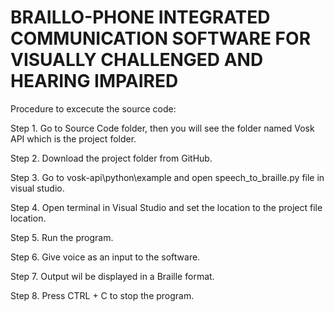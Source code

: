 # BRAILLO-PHONE INTEGRATED COMMUNICATION SOFTWARE FOR VISUALLY CHALLENGED AND HEARING IMPAIRED
Procedure to excecute the source code:

Step 1. Go to Source Code folder, then you will see the folder named Vosk API which is the project folder.

Step 2. Download the project folder from GitHub.

Step 3. Go to vosk-api\python\example and open speech_to_braille.py file in visual studio.

Step 4. Open terminal in Visual Studio and set the location to the project file location.

Step 5. Run the program.

Step 6. Give voice as an input to the software.

Step 7. Output wil be displayed in a Braille format.

Step 8. Press CTRL + C to stop the program.
